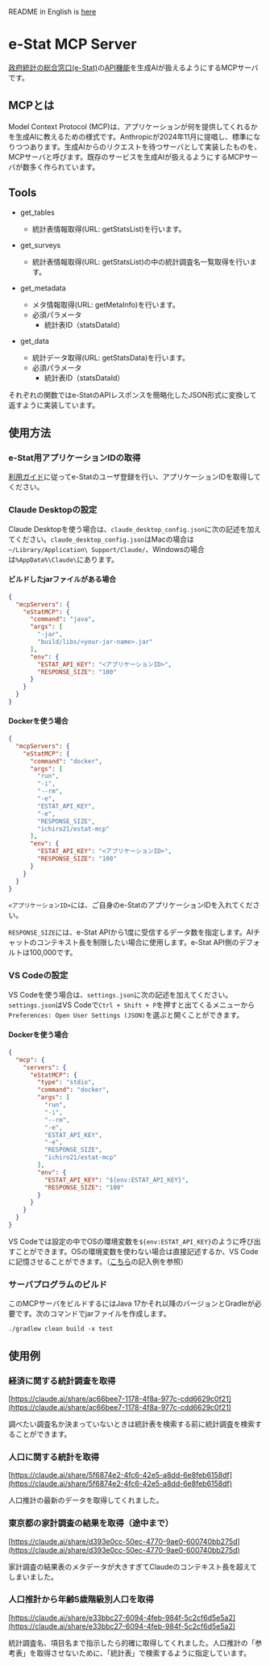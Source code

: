 README in English is [here](README_en.md)

# e-Stat MCP Server

[政府統計の総合窓口(e-Stat)](https://www.e-stat.go.jp/)の[API機能](https://www.e-stat.go.jp/api/)を生成AIが扱えるようにするMCPサーバです。

## MCPとは
Model Context Protocol (MCP)は、アプリケーションが何を提供してくれるかを生成AIに教えるための様式です。Anthropicが2024年11月に提唱し、標準になりつつあります。生成AIからのリクエストを待つサーバとして実装したものを、MCPサーバと呼びます。既存のサービスを生成AIが扱えるようにするMCPサーバが数多く作られています。

## Tools

* get_tables
  - 統計表情報取得(URL: getStatsList)を行います。

* get_surveys
  - 統計表情報取得(URL: getStatsList)の中の統計調査名一覧取得を行います。

* get_metadata
  - メタ情報取得(URL: getMetaInfo)を行います。
  - 必須パラメータ
    - 統計表ID（statsDataId）

* get_data
  - 統計データ取得(URL: getStatsData)を行います。
  - 必須パラメータ
    - 統計表ID（statsDataId）

それぞれの関数ではe-StatのAPIレスポンスを簡略化したJSON形式に変換して返すように実装しています。

## 使用方法

### e-Stat用アプリケーションIDの取得

[利用ガイド](https://www.e-stat.go.jp/api/api-info/api-guide)に従ってe-Statのユーザ登録を行い、アプリケーションIDを取得してください。


### Claude Desktopの設定
Claude Desktopを使う場合は、`claude_desktop_config.json`に次の記述を加えてください。`claude_desktop_config.json`はMacの場合は`~/Library/Application\ Support/Claude/`、Windowsの場合は`%AppData%\Claude\`にあります。

#### ビルドしたjarファイルがある場合

```json
{
  "mcpServers": {
    "eStatMCP": {
      "command": "java",
      "args": [
        "-jar",
        "build/libs/<your-jar-name>.jar"
      ],
      "env": {
        "ESTAT_API_KEY": "<アプリケーションID>",
        "RESPONSE_SIZE": "100"
      }
    }
  }
}
```

#### Dockerを使う場合

```json
{
  "mcpServers": {
    "eStatMCP": {
      "command": "docker",
      "args": [
        "run",
        "-i",
        "--rm",
        "-e",
        "ESTAT_API_KEY",
        "-e",
        "RESPONSE_SIZE",
        "ichiro21/estat-mcp"
      ],
      "env": {
        "ESTAT_API_KEY": "<アプリケーションID>",
        "RESPONSE_SIZE": "100"
      }
    }
  }
}
```

`<アプリケーションID>`には、ご自身のe-StatのアプリケーションIDを入れてください。

`RESPONSE_SIZE`には、e-Stat APIから1度に受信するデータ数を指定します。AIチャットのコンテキスト長を制限したい場合に使用します。e-Stat API側のデフォルトは100,000です。

### VS Codeの設定
VS Codeを使う場合は、`settings.json`に次の記述を加えてください。`settings.json`はVS Codeで`Ctrl + Shift + P`を押すと出てくるメニューから`Preferences: Open User Settings (JSON)`を選ぶと開くことができます。

#### Dockerを使う場合

```json
{
  "mcp": {
    "servers": {
      "eStatMCP": {
        "type": "stdio",
        "command": "docker",
        "args": [
          "run",
          "-i",
          "--rm",
          "-e",
          "ESTAT_API_KEY",
          "-e",
          "RESPONSE_SIZE",
          "ichiro21/estat-mcp"
        ],
        "env": {
          "ESTAT_API_KEY": "${env:ESTAT_API_KEY}",
          "RESPONSE_SIZE": "100"
        }
      }
    }
  }
}
```

VS Codeでは設定の中でOSの環境変数を`${env:ESTAT_API_KEY}`のように呼び出すことができます。OSの環境変数を使わない場合は直接記述するか、VS Codeに記憶させることができます。（[こちら](https://code.visualstudio.com/docs/copilot/chat/mcp-servers#_add-an-mcp-server-to-your-workspace)の記入例を参照）

### サーバプログラムのビルド
このMCPサーバをビルドするにはJava 17かそれ以降のバージョンとGradleが必要です。次のコマンドでjarファイルを作成します。

```shell
./gradlew clean build -x test
```


## 使用例
### 経済に関する統計調査を取得

[https://claude.ai/share/ac66bee7-1178-4f8a-977c-cdd6629c0f21](https://claude.ai/share/ac66bee7-1178-4f8a-977c-cdd6629c0f21)

調べたい調査名か決まっていないときは統計表を検索する前に統計調査を検索することができます。

### 人口に関する統計を取得

[https://claude.ai/share/5f6874e2-4fc6-42e5-a8dd-6e8feb6158df](https://claude.ai/share/5f6874e2-4fc6-42e5-a8dd-6e8feb6158df)

人口推計の最新のデータを取得してくれました。

### 東京都の家計調査の結果を取得（途中まで）

[https://claude.ai/share/d393e0cc-50ec-4770-9ae0-600740bb275d](https://claude.ai/share/d393e0cc-50ec-4770-9ae0-600740bb275d)

家計調査の結果表のメタデータが大きすぎてClaudeのコンテキスト長を超えてしまいました。

### 人口推計から年齢5歳階級別人口を取得

[https://claude.ai/share/e33bbc27-6094-4feb-984f-5c2cf6d5e5a2](https://claude.ai/share/e33bbc27-6094-4feb-984f-5c2cf6d5e5a2)

統計調査名、項目名まで指示したら的確に取得してくれました。人口推計の「参考表」を取得させないために、「統計表」で検索するように指定しています。

